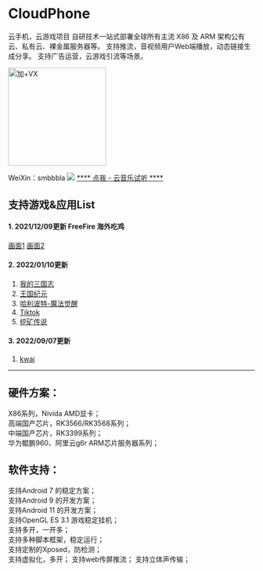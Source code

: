 # CloudPhone
云手机，云游戏项目
自研技术一站式部署全球所有主流 X86 及 ARM 架构公有云、私有云、裸金属服务器等。
支持推流，音视频用户Web端播放，动态链接生成分享。
支持广告运营，云游戏引流等场景。

<img src="https://github.com/lloves/CloudPhone/blob/main/wx.jpg" width="200" height="200" alt="加+VX" /></br>


WeiXin：smbbbla
[![](https://bkimg.cdn.bcebos.com/pic/9a504fc2d5628535566f21249eef76c6a7ef632c?x-bce-process=image/resize,m_lfit,w_536,limit_1/format,f_jpg)](https://weibo.com/tv/show/1034:4816571684814995)
[**** 点我 - 云音乐试听 **** ](https://share.api.weibo.cn/share/337256782,4816572054505605.html?weibo_id=4816572054505605) 




## 支持游戏&应用List

#### 1. 2021/12/09更新 FreeFire 海外吃鸡
[画面1](https://s3.bmp.ovh/imgs/2021/12/b49a58f0cfd130ce.png)
[画面2](https://s3.bmp.ovh/imgs/2021/12/31695c96cb95871d.png)

#### 2. 2022/01/10更新 
1. [我的三国志](https://news.spyouxi.com/udo0kg8p/)
2. [王国纪元](https://lm.176.com/)
3. [哈利波特-魔法觉醒](http://www.harrypottermagicawakened.com/cn/)
4. [Tiktok](https://www.tiktok.com/)
5. [挖矿传说 ](https://www.taptap.com/app/193997)

#### 3. 2022/09/07更新 
1. [kwai](https://www.kwai.com/)

*** 

## 硬件方案：
X86系列，Nivida AMD显卡；  
高端国产芯片，RK3566/RK3568系列；  
中端国产芯片，RK3399系列；  
华为鲲鹏960、阿里云g6r ARM芯片服务器系列； 

## 软件支持：

支持Android 7 的稳定方案；  
支持Android 9 的开发方案；  
支持Android 11 的开发方案；  
支持OpenGL ES 3.1 游戏稳定挂机；  
支持多开，一开多；  
支持多种脚本框架，稳定运行；  
支持定制的Xposed，防检测；  
支持虚拟化，多开；
支持web传屏推流；
支持立体声传输；


